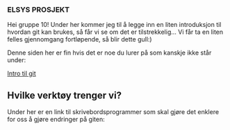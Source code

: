 ### ELSYS PROSJEKT
Hei gruppe 10!
Under her kommer jeg til å legge inn en liten introduksjon til hvordan git kan brukes, så får vi se om det er tilstrekkelig...
Vi får ta en liten felles gjennomgang fortløpende, så blir dette gull:)

Denne siden her er fin hvis det er noe du lurer på som kanskje ikke står under:

[Intro til git](https://www.atlassian.com/git/tutorials/learn-git-with-bitbucket-cloud "Google's Homepage")
## Hvilke verktøy trenger vi?
Under her er en link til skrivebordsprogrammer som skal gjøre det enklere for oss å gjøre endringer på giten:
